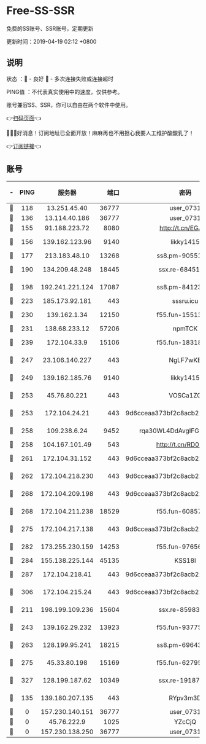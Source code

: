 # Free-SS-SSR

免费的SS账号、SSR账号，定期更新

更新时间：2019-04-19 02:12 +0800

## 说明

状态     ：🙂 - 良好 🙁 - 多次连接失败或连接超时

PING值   ：不代表真实使用中的速度，仅供参考。

账号兼容SS、SSR，你可以自由在两个软件中使用。

👉[扫码页面](https://liesauer.github.io/Free-SS-SSR/)👈

🎉🎉🎉好消息！订阅地址已全面开放！麻麻再也不用担心我要人工维护酸酸乳了！

👉[订阅链接](https://www.liesauer.net/yogurt/subscribe?ACCESS_TOKEN=DAYxR3mMaZAsaqUb)👈

## 账号

|-|PING|服务器|端口|密码|加密方式|区域|
|:----:|:----:|:-----:|-----:|:----:|:----:|:----:|
|🙂|118|13.251.45.40|36777|user_0731|chacha20|SG|
|🙂|136|13.114.40.186|36777|user_0731|chacha20|JP|
|🙂|155|91.188.223.72|8080|http://t.cn/EGJIyrl|rc4-md5|RU|
|🙂|156|139.162.123.96|9140|likky1415|aes-256-cfb|JP|
|🙂|177|213.183.48.10|13268|ss8.pm-90551767|rc4-md5|RU|
|🙂|190|134.209.48.248|18445|ssx.re-68451982|aes-256-cfb|US|
|🙂|198|192.241.221.124|17087|ss8.pm-84123317|aes-256-cfb|US|
|🙂|223|185.173.92.181|443|sssru.icu|rc4-md5|RU|
|🙂|230|139.162.1.34|12150|f55.fun-15513750|aes-256-cfb|SG|
|🙂|231|138.68.233.12|57206|npmTCK|rc4-md5|US|
|🙂|239|172.104.33.9|15106|f55.fun-18318198|aes-256-cfb|SG|
|🙂|247|23.106.140.227|443|NgLF7wKB|aes-256-cfb|US|
|🙂|249|139.162.185.76|9140|likky1415|aes-256-cfb|DE|
|🙂|253|45.76.80.221|443|VOSCa1ZG|aes-256-cfb|DE|
|🙂|253|172.104.24.21|443|9d6cceaa373bf2c8acb22e60b6a58be6|aes-256-cfb|US|
|🙂|258|109.238.6.24|9452|rqa30WL4DdAvgIFG6Fs3znzTa|aes-256-cfb|FR|
|🙂|258|104.167.101.49|543|http://t.cn/RD0D7sx|rc4-md5|CA|
|🙂|261|172.104.31.152|443|9d6cceaa373bf2c8acb22e60b6a58be6|aes-256-cfb|US|
|🙂|262|172.104.218.230|443|9d6cceaa373bf2c8acb22e60b6a58be6|aes-256-cfb|US|
|🙂|268|172.104.209.198|443|9d6cceaa373bf2c8acb22e60b6a58be6|aes-256-cfb|US|
|🙂|268|172.104.211.238|18529|f55.fun-60857780|aes-256-cfb|US|
|🙂|275|172.104.217.138|443|9d6cceaa373bf2c8acb22e60b6a58be6|aes-256-cfb|US|
|🙂|282|173.255.230.159|14253|f55.fun-97656592|aes-256-cfb|US|
|🙂|284|155.138.225.144|45135|KSS18l|rc4-md5|US|
|🙂|287|172.104.218.41|443|9d6cceaa373bf2c8acb22e60b6a58be6|aes-256-cfb|US|
|🙂|306|172.104.215.24|443|9d6cceaa373bf2c8acb22e60b6a58be6|aes-256-cfb|US|
|🙂|211|198.199.109.236|15604|ssx.re-85983302|aes-256-cfb|US|
|🙂|243|139.162.29.232|13923|f55.fun-93775470|aes-256-cfb|SG|
|🙂|263|128.199.95.241|18215|ss8.pm-69643917|aes-256-cfb|SG|
|🙂|275|45.33.80.198|15169|f55.fun-62795651|aes-256-cfb|US|
|🙂|327|128.199.187.62|10349|ssx.re-19187130|aes-256-cfb|SG|
|🙁|135|139.180.207.135|443|RYpv3m3D|aes-256-cfb|JP|
|🙁|0|157.230.140.151|36777|user_0731|chacha20|US|
|🙁|0|45.76.222.9|1025|YZcCjQ|rc4-md5|JP|
|🙁|0|157.230.138.250|36777|user_0731|chacha20|US|

